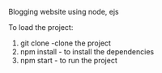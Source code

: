 Blogging website using node, ejs

To load the project:
1. git clone -clone the project 
2. npm install - to install the dependencies
3. npm start - to run the project
